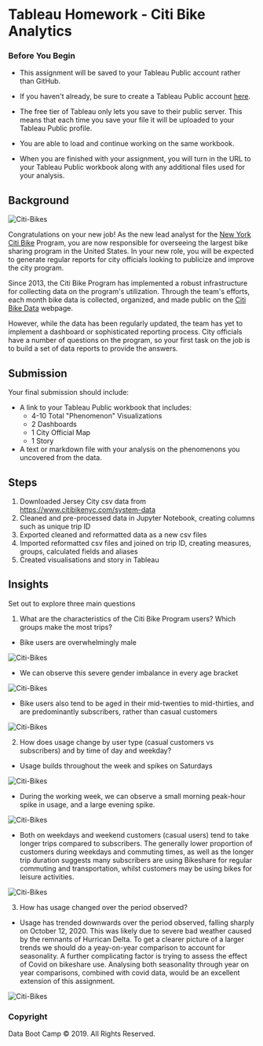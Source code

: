 # Tableau Homework - Citi Bike Analytics

### Before You Begin

* This assignment will be saved to your Tableau Public account rather than GitHub. 

* If you haven't already, be sure to create a Tableau Public account [here](https://public.tableau.com/s/).

* The free tier of Tableau only lets you save to their public server. This means that each time you save your file it will be uploaded to your Tableau Public profile. 

* You are able to load and continue working on the same workbook.

* When you are finished with your assignment, you will turn in the URL to your Tableau Public workbook along with any additional files used for your analysis. 

## Background

![Citi-Bikes](Images/citi-bike-station-bikes.jpg)

Congratulations on your new job! As the new lead analyst for the [New York Citi Bike](https://en.wikipedia.org/wiki/Citi_Bike) Program, you are now responsible for overseeing the largest bike sharing program in the United States. In your new role, you will be expected to generate regular reports for city officials looking to publicize and improve the city program.

Since 2013, the Citi Bike Program has implemented a robust infrastructure for collecting data on the program's utilization. Through the team's efforts, each month bike data is collected, organized, and made public on the [Citi Bike Data](https://www.citibikenyc.com/system-data) webpage.

However, while the data has been regularly updated, the team has yet to implement a dashboard or sophisticated reporting process. City officials have a number of questions on the program, so your first task on the job is to build a set of data reports to provide the answers.

## Submission 

Your final submission should include:

* A link to your Tableau Public workbook that includes: 
  * 4-10 Total "Phenomenon" Visualizations 
  * 2 Dashboards
  * 1 City Official Map
  * 1 Story 
* A text or markdown file with your analysis on the phenomenons you uncovered from the data.

## Steps
1. Downloaded Jersey City csv data from https://www.citibikenyc.com/system-data
2. Cleaned and pre-processed data in Jupyter Notebook, creating columns such as unique trip ID
3. Exported cleaned and reformatted data as a new csv files
4. Imported reformatted csv files and joined on trip ID, creating measures, groups, calculated fields and aliases
5. Created visualisations and story in Tableau

## Insights
Set out to explore three main questions
1. What are the characteristics of the Citi Bike Program users? Which groups make the most trips?

* Bike users are overwhelmingly male

![Citi-Bikes](Images/gender_breakdown.PNG)

* We can observe this severe gender imbalance in every age bracket

![Citi-Bikes](Images/age_gender.PNG)

* Bike users also tend to be aged in their mid-twenties to mid-thirties, and are predominantly subscribers, rather than casual customers

![Citi-Bikes](Images/user_gender_age.PNG)

2. How does usage change by user type (casual customers vs subscribers) and by time of day and weekday?

* Usage builds throughout the week and spikes on Saturdays

![Citi-Bikes](Images/user_type_and_weekday.PNG)

* During the working week, we can observe a small morning peak-hour spike in usage, and a large evening spike.

![Citi-Bikes](Images/peak_hour.PNG)

* Both on weekdays and weekend customers (casual users) tend to take longer trips compared to subscribers.
The generally lower proportion of customers during weekdays and commuting times, as well as the longer trip duration suggests 
many subscribers are using Bikeshare for regular commuting and transportation, whilst customers may be using bikes for leisure activities.

![Citi-Bikes](Images/trip_duration.PNG)

3. How has usage changed over the period observed?

* Usage has trended downwards over the period observed, falling sharply on October 12, 2020. This was likely due to severe bad weather caused by the remnants of Hurrican Delta. 
To get a clearer picture of a larger trends we should do a yeay-on-year comparison to account for seasonality. A further complicating factor is trying to assess the effect of Covid on bikeshare use. Analysing both seasonality through year on year comparisons, combined with covid data, would be an excellent extension of this assignment.

![Citi-Bikes](Images/month_trend.PNG)



### Copyright

Data Boot Camp © 2019. All Rights Reserved.
